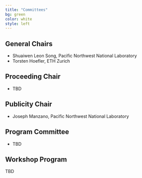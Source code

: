 ```yaml
---
title: "Committees"
bg: green
color: white
style: left
---
```


## General Chairs

* Shuaiwen Leon Song, Pacific Northwest National Laboratory
* Torsten Hoefler, ETH Zurich

## Proceeding Chair

* TBD

## Publicity Chair

* Joseph Manzano, Pacific Northwest National Laboratory

## Program Committee

* TBD

## Workshop Program

TBD
